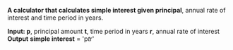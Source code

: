 **A calculator that calculates simple interest given principal**, annual rate of interest and time period in years.

**Input:
   p**, principal amount
   **t**, time period in years
   **r**, annual rate of interest
**Output**
   **simple interest** = 'p*t*r'
